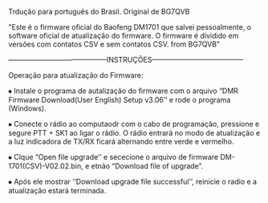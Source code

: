 Trdução para português do Brasil. Original de BG7QVB

"Este é o firmware oficial do Baofeng DM1701 que salvei pessoalmente, o software oficial de atualização do firmware. O firmware é dividido em versões com contatos CSV e sem contatos CSV. from BG7QVB"

——————————————INSTRUÇÕES—————————————

Operação para atualização do Firmware:

⦁	Instale o programa de autalização do firmware com o arquivo “DMR Firmware Download(User English) Setup v3.06’’ e rode o programa (Windows).

⦁	Conecte o rádio ao computaodr com o cabo de programação, pressione e segure PTT + SK1 ao ligar o rádio. O rádio entrará no modo de atualização e a luz indicadora de TX/RX ficará alternando entre verde e vermelho.

⦁	Clque “Open file upgrade’’ e sececione o arquivo de firmware DM-1701(CSV)-V02.02.bin, e etnão “Download file of upgrade”.

⦁	Após ele mostrar ‘’Download upgrade file successful’’, reinicie o radio e a atualização estará terminada.
